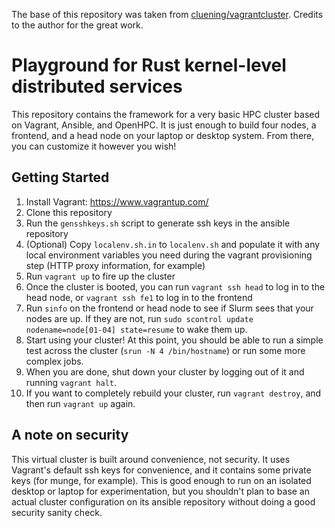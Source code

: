 The base of this repository was taken from [cluening/vagrantcluster](https://github.com/cluening/vagrantcluster). Credits to the author for the great work. 

# Playground for Rust kernel-level distributed services


This repository contains the framework for a very basic HPC cluster based on Vagrant, Ansible, and OpenHPC.  It is just enough to build four nodes, a frontend, and a head node on your laptop or desktop system.  From there, you can customize it however you wish!

## Getting Started


1. Install Vagrant: https://www.vagrantup.com/
1. Clone this repository
1. Run the `gensshkeys.sh` script to generate ssh keys in the ansible repository
1. (Optional) Copy `localenv.sh.in` to `localenv.sh` and populate it with any local environment variables you need during the vagrant provisioning step (HTTP proxy information, for example)
1. Run `vagrant up` to fire up the cluster
1. Once the cluster is booted, you can run `vagrant ssh head` to log in to the head node, or `vagrant ssh fe1` to log in to the frontend
1. Run `sinfo` on the frontend or head node to see if Slurm sees that your nodes are up.  If they are not, run `sudo scontrol update nodename=node[01-04] state=resume` to wake them up.
1. Start using your cluster!  At this point, you should be able to run a simple test across the cluster (`srun -N 4 /bin/hostname`) or run some more complex jobs.
1. When you are done, shut down your cluster by logging out of it and running `vagrant halt`.
1. If you want to completely rebuild your cluster, run `vagrant destroy`, and then run `vagrant up` again.

A note on security
------------------
This virtual cluster is built around convenience, not security.  It uses Vagrant's default ssh keys for convenience, and it contains some private keys (for munge, for example).  This is good enough to run on an isolated desktop or laptop for experimentation, but you shouldn't plan to base an actual cluster configuration on its ansible repository without doing a good security sanity check.

